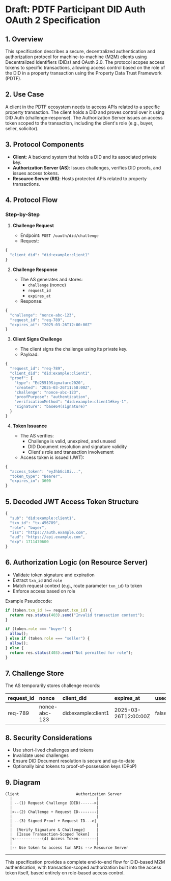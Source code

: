 # Draft: PDTF Participant DID Auth OAuth 2 Specification

## 1\. Overview

This specification describes a secure, decentralized authentication and authorization protocol for machine-to-machine (M2M) clients using Decentralized Identifiers (DIDs) and OAuth 2.0. The protocol scopes access tokens to specific transactions, allowing access control based on the role of the DID in a property transaction using the Property Data Trust Framework (PDTF).

## 2\. Use Case

A client in the PDTF ecosystem needs to access APIs related to a specific property transaction. The client holds a DID and proves control over it using DID Auth (challenge-response). The Authorization Server issues an access token scoped to the transaction, including the client's role (e.g., buyer, seller, solicitor).

## 3\. Protocol Components

- **Client**: A backend system that holds a DID and its associated private key.  
- **Authorization Server (AS)**: Issues challenges, verifies DID proofs, and issues access tokens.  
- **Resource Server (RS)**: Hosts protected APIs related to property transactions.

## 4\. Protocol Flow

### Step-by-Step

1. **Challenge Request**  
     
   - Endpoint: `POST /oauth/did/challenge`  
   - Request:

```javascript
{
  "client_did": "did:example:client1"
}
```

2. **Challenge Response**  
     
   - The AS generates and stores:  
     - `challenge` (nonce)  
     - `request_id`  
     - `expires_at`  
   - Response:

```javascript
{
  "challenge": "nonce-abc-123",
  "request_id": "req-789",
  "expires_at": "2025-03-26T12:00:00Z"
}
```

3. **Client Signs Challenge**  
     
   - The client signs the challenge using its private key.  
   - Payload:

```javascript
{
  "request_id": "req-789",
  "client_did": "did:example:client1",
  "proof": {
    "type": "Ed25519Signature2020",
    "created": "2025-03-26T11:58:00Z",
    "challenge": "nonce-abc-123",
    "proofPurpose": "authentication",
    "verificationMethod": "did:example:client1#key-1",
    "signature": "base64(signature)"
  }
}
```

4. **Token Issuance**  
     
   - The AS verifies:  
     - Challenge is valid, unexpired, and unused  
     - DID Document resolution and signature validity  
     - Client's role and transaction involvement  
   - Access token is issued (JWT):

```javascript
{
  "access_token": "eyJhbGciOi...",
  "token_type": "Bearer",
  "expires_in": 3600
}
```

## 5\. Decoded JWT Access Token Structure

```javascript
{
  "sub": "did:example:client1",
  "txn_id": "tx-456789",
  "role": "buyer",
  "iss": "https://auth.example.com",
  "aud": "https://api.example.com",
  "exp": 1711470600
}
```

## 6\. Authorization Logic (on Resource Server)

- Validate token signature and expiration  
- Extract `txn_id` and `role`  
- Match request context (e.g., route parameter `txn_id`) to token  
- Enforce access based on role

Example Pseudocode:

```javascript
if (token.txn_id !== request.txn_id) {
  return res.status(403).send("Invalid transaction context");
}

if (token.role === "buyer") {
  allow();
} else if (token.role === "seller") {
  allow();
} else {
  return res.status(403).send("Not permitted for role");
}
```

## 7\. Challenge Store

The AS temporarily stores challenge records:

| request\_id | nonce | client\_did | expires\_at | used |
| :---- | :---- | :---- | :---- | :---- |
| req-789 | nonce-abc-123 | did:example:client1 | 2025-03-26T12:00:00Z | false |

## 8\. Security Considerations

- Use short-lived challenges and tokens  
- Invalidate used challenges  
- Ensure DID Document resolution is secure and up-to-date  
- Optionally bind tokens to proof-of-possession keys (DPoP)

## 9\. Diagram

```
Client                         Authorization Server
  |                                     |
  | --(1) Request Challenge (DID)------>|
  |                                     |
  |<--(2) Challenge + Request ID--------|
  |                                     |
  | --(3) Signed Proof + Request ID--->|
  |                                     |
  |  [Verify Signature & Challenge]     |
  |  [Issue Transaction-Scoped Token]   |
  |<------------(4) Access Token--------|
  |                                     |
  |-- Use token to access txn APIs --> Resource Server
```

---

This specification provides a complete end-to-end flow for DID-based M2M authentication, with transaction-scoped authorization built into the access token itself, based entirely on role-based access control.  
